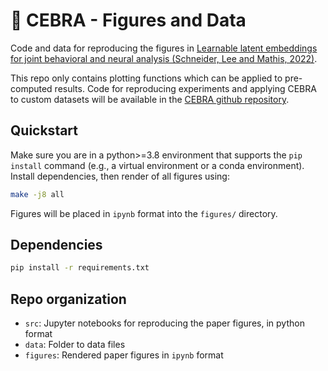 # 🦓 CEBRA - Figures and Data

Code and data for reproducing the figures in
[Learnable latent embeddings for joint behavioral and neural analysis (Schneider, Lee and Mathis, 2022)](https://arxiv.org/abs/2204.00673).

This repo only contains plotting functions which can be applied to pre-computed results. Code for reproducing experiments and applying CEBRA
to custom datasets will be available in the [CEBRA github repository](https://github.com/AdaptiveMotorControlLab/CEBRA).

## Quickstart

Make sure you are in a python>=3.8 environment that supports the `pip install` command (e.g., a virtual environment or a conda environment). Install dependencies, then render of all figures using:

```bash
make -j8 all
```

Figures will be placed in `ipynb` format into the `figures/` directory.

## Dependencies

```bash
pip install -r requirements.txt
```

## Repo organization

- ``src``: Jupyter notebooks for reproducing the paper figures, in python format
- ``data``: Folder to data files
- ``figures``: Rendered paper figures in `ipynb` format

